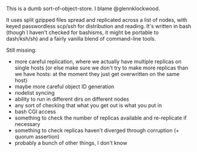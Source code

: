 This is a dumb sort-of-object-store. I blame @glennklockwood.

It uses split gzipped files spread and replicated across a list of nodes, with keyed passwordless scp/ssh for distribution and reading. It's written in bash (though I haven't checked for bashisms, it might be portable to dash/ksh/sh) and a fairly vanilla blend of command-line tools.


Still missing:
 
 * more careful replication, where we actually have multiple replicas on single hosts (or else make sure we don't try to make more replicas than we have hosts: at the moment they just get overwritten on the same host)
 * maybe more careful object ID generation
 * nodelist syncing
 * ability to run in different dirs on different nodes
 * any sort of checking that what you get out is what you put in
 * bash CGI access
 * something to check the number of replicas available and re-replicate if necessary
 * something to check replicas haven't diverged through corruption (+ quorum assertion)
 * probably a bunch of other things, I don't know

